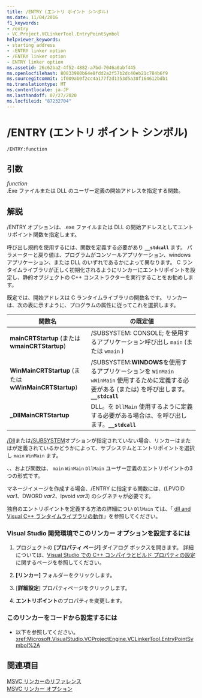```yaml
---
title: /ENTRY (エントリ ポイント シンボル)
ms.date: 11/04/2016
f1_keywords:
- /entry
- VC.Project.VCLinkerTool.EntryPointSymbol
helpviewer_keywords:
- starting address
- -ENTRY linker option
- /ENTRY linker option
- ENTRY linker option
ms.assetid: 26c62ba2-4f52-4882-a7bd-7046a0abf445
ms.openlocfilehash: 80833980b64e8fdd2a2f57b2dc40eb21c784b6f9
ms.sourcegitcommit: 1f009ab0f2cc4a177f2d1353d5a38f164612bdb1
ms.translationtype: MT
ms.contentlocale: ja-JP
ms.lasthandoff: 07/27/2020
ms.locfileid: "87232704"
---
```

# <a name="entry-entry-point-symbol"></a>/ENTRY (エントリ ポイント シンボル)

```
/ENTRY:function
```

## <a name="arguments"></a>引数

*function*<br/>
.Exe ファイルまたは DLL のユーザー定義の開始アドレスを指定する関数。

## <a name="remarks"></a>解説

/ENTRY オプションは、.exe ファイルまたは DLL の開始アドレスとしてエントリポイント関数を指定します。

呼び出し規約を使用するには、関数を定義する必要があり **`__stdcall`** ます。 パラメーターと戻り値は、プログラムがコンソールアプリケーション、windows アプリケーション、または DLL のいずれであるかによって異なります。 C ランタイムライブラリが正しく初期化されるようにリンカーにエントリポイントを設定し、静的オブジェクトの C++ コンストラクターを実行することをお勧めします。

既定では、開始アドレスは C ランタイムライブラリの関数名です。 リンカーは、次の表に示すように、プログラムの属性に従ってこれを選択します。

|関数名|の既定値|
|-------------------|-----------------|
|**mainCRTStartup** (または**wmainCRTStartup**)|/SUBSYSTEM: CONSOLE; を使用するアプリケーション呼び出し `main` (または `wmain` )|
|**WinMainCRTStartup** (または**wWinMainCRTStartup**)|/SUBSYSTEM:**WINDOWS**を使用するアプリケーションを `WinMain` `wWinMain` 使用するために定義する必要がある (または) を呼び出します。**`__stdcall`**|
|**_DllMainCRTStartup**|DLL。を `DllMain` 使用するように定義する必要がある場合は、を呼び出します。**`__stdcall`**|

[/Dll](dll-build-a-dll.md)または[/SUBSYSTEM](subsystem-specify-subsystem.md)オプションが指定されていない場合、リンカーはまたはが定義されているかどうかによって、サブシステムとエントリポイントを選択し `main` `WinMain` ます。

、、および関数は、 `main` `WinMain` `DllMain` ユーザー定義のエントリポイントの3つの形式です。

マネージイメージを作成する場合、/ENTRY に指定する関数には、(LPVOID *var1*、DWORD *var2*、lpvoid *var3*) のシグネチャが必要です。

独自のエントリポイントを定義する方法の詳細につい `DllMain` ては、「 [dll and Visual C++ ランタイムライブラリの動作](../run-time-library-behavior.md)」を参照してください。

### <a name="to-set-this-linker-option-in-the-visual-studio-development-environment"></a>Visual Studio 開発環境でこのリンカー オプションを設定するには

1. プロジェクトの **[プロパティ ページ]** ダイアログ ボックスを開きます。 詳細については、[Visual Studio での C++ コンパイラとビルド プロパティの設定](../working-with-project-properties.md)に関するページを参照してください。

1. **[リンカー]** フォルダーをクリックします。

1. [**詳細設定**] プロパティページをクリックします。

1. **エントリポイント**のプロパティを変更します。

### <a name="to-set-this-linker-option-programmatically"></a>このリンカーをコードから設定するには

- 以下を参照してください。<xref:Microsoft.VisualStudio.VCProjectEngine.VCLinkerTool.EntryPointSymbol%2A>

## <a name="see-also"></a>関連項目

[MSVC リンカーのリファレンス](linking.md)<br/>
[MSVC リンカー オプション](linker-options.md)
